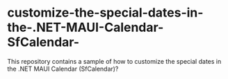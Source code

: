 # customize-the-special-dates-in-the-.NET-MAUI-Calendar-SfCalendar-
This repository contains a sample of how to customize the special dates in the .NET MAUI Calendar (SfCalendar)?
